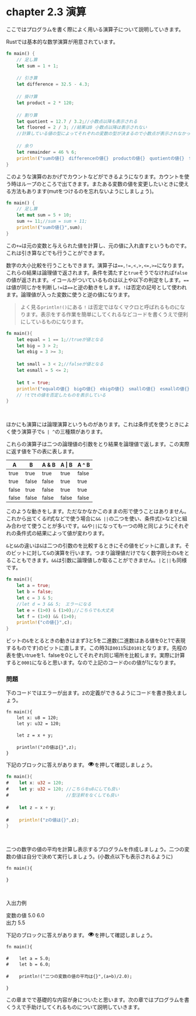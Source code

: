 # chapter 2.3 演算

ここではプログラムを書く際によく用いる演算子について説明していきます。

Rustでは基本的な数学演算が用意されています。
```rust
fn main() {
    // 足し算
    let sum = 1 + 1;

    // 引き算
    let difference = 32.5 - 4.3;

    // 掛け算
    let product = 2 * 120;

    // 割り算
    let quotient = 12.7 / 3.2;//小数点以降も表示される
    let floored = 2 / 3; //結果は0 小数点以降は表示されない
    //計算している値の型によってそれぞれの変数の型が決まるので小数点が表示されなかったりする

    // 余り
    let remainder = 46 % 6;
    println!("sumの値{}　differenceの値{}　productの値{}　quotientの値{}　flooredの値{}　remainderの値{}",sum,difference,product,quotient,floored,remainder);
}
```
このような演算のおかげでカウントなどができるようになります。カウントを使う時はループのところで出てきます。またある変数の値を変更したいときに使える方法もあります(mutをつけるのを忘れないようにしましょう)。
```rust
fn main() {
    // 足し算
    let mut sum = 5 + 10;
    sum += 11;//sum = sum + 11;
    println!("sumの値{}",sum);
}
```
この`+=`は元の変数と与えられた値を計算し、元の値に入れ直すというものです。これは引き算などでも行うことができます。

数字の大小比較を行うこともできます。演算子は`==,!=,<,>,<=,>=`になります。これらの結果は論理値で返されます。条件を満たすと`true`そうでなければ`false`の値が返されます。イコールがついているものは以上や以下の判定をします。`==`は値が同じかを判断し`!=`は`==`と逆の動きをします。`!`は否定の記号として使われます。論理値が入った変数に使うと逆の値になります。


>よく見る`println!()`にある `!` は否定ではなくマクロと呼ばれるものになります。表示をする作業を簡単にしてくれるなどコードを書くうえで便利にしているものになります。

```rust
fn main(){
    let equal = 1 == 1;//trueが値となる
    let big = 3 > 2;
    let ebig = 3 >= 3;

    let small = 3 < 2;//falseが値となる
    let esmall = 5 <= 2;
    
    let t = true;
    println!("equalの値{}　bigの値{}　ebigの値{}　smallの値{}　esmallの値{}　tの否定の値{}",equal,big,ebig,small,esmall,!t);
    // !tでtの値を否定したものを表示している
}
```
<br>  

ほかにも演算には論理演算というものがあります。これは条件式を使うときによく使う演算子で`& | ^`の三種類があります。

これらの演算子は二つの論理値の引数をとり結果を論理値で返します。この実際に返す値を下の表に表します。

| A     | B     | A  & B | A &#124; B | A ^ B | 
| ----- | ----- | ------ | ---------- | ----- | 
| true  | true  | true   | true       | false | 
| true  | false | false  | true       | true  | 
| false | true  | false  | true       | true  | 
| false | false | false  | false      | false | 

このような動きをします。ただなかなかこのままの形で使うことはありません。これから出てくるif式などで使う場合に`&& ||`の二つを使い、条件式(>など)と組み合わせて使うことが多いです。`&&`や`||`になっても一つの時と同じようにそれぞれの条件式の結果によって値が変わります。

`&`と`&&`の違いは`&`は二つの引数のを比較するときにその値をビットに直します。そのビットに対して`&`の演算を行います。つまり論理値だけでなく数字同士の`&`をとることもできます。`&&`は引数に論理値しか取ることができません。`|`と`||`も同様です。
```rust
fn main(){
    let a = true;
    let b = false;
    let c = 3 & 5;
    //let d = 3 && 5;　エラーになる
    let e = (1>0) & (1>0);//こちらでも大丈夫
    let f = (1>0) && (1>0);
    println!("cの値{}",c);
}
```
ビットの`&`をとるときの動きはまず3と5を二進数(二進数はある値を0と1で表現するものです)のビットに直します。この時3は`0011`5は`0101`となります。先程の表を使いtrueを1、falseを0としてそれぞれ同じ場所を比較します。実際に計算すると`0001`になると思います。なので上記のコードのcの値が1になります。

### 問題
下のコードではエラーが出ます。zの定義ができるようにコードを書き換えましょう。
```rust,editable
fn main(){
    let x: u8 = 120;
    let y: u32 = 120;

    let z = x + y;
    
    println!("zの値は{}",z);
}
```
下記のブロックに答えがあります。![表示](../img/%E8%A1%A8%E7%A4%BA.png)を押して確認しましょう。
```rust
fn main(){
#    let x: u32 = 120;
#    let y: u32 = 120; //こちらをu8にしても良い
#                      //型注釈をなくしても良い

#    let z = x + y;
    
#    println!("zの値は{}",z);
}
```
<br>

二つの数字の値の平均を計算し表示するプログラムを作成しましょう。二つの変数の値は自分で決めて実行しましょう。(小数点以下も表示されるように)
```rust,editable
fn main(){

}
```
<br>

入出力例

変数の値 5.0 6.0<br> 
出力 5.5<br>


下記のブロックに答えがあります。![表示](../img/%E8%A1%A8%E7%A4%BA.png)を押して確認しましょう。
```rust,
fn main(){

#    let a = 5.0;
#    let b = 6.0;

#    println!("二つの変数の値の平均は{}",(a+b)/2.0);

}
```

この章までで基礎的な内容が身についたと思います。次の章ではプログラムを書くうえで手助けしてくれるものについて説明していきます。